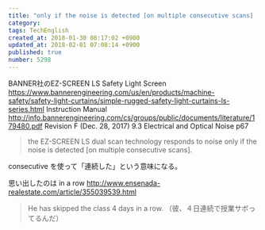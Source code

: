 ```yaml
---
title: "only if the noise is detected [on multiple consecutive scans] | in a row"
category: 
tags: TechEnglish
created_at: 2018-01-30 08:17:02 +0900
updated_at: 2018-02-01 07:08:14 +0900
published: true
number: 5298
---
```


BANNER社のEZ-SCREEN LS Safety Light Screen
https://www.bannerengineering.com/us/en/products/machine-safety/safety-light-curtains/simple-rugged-safety-light-curtains-ls-series.html
Instruction Manual
http://info.bannerengineering.com/cs/groups/public/documents/literature/179480.pdf
Revision F (Dec. 28, 2017)
9.3 Electrical and Optical Noise
p67

>  the EZ-SCREEN LS dual scan technology responds to noise only if the noise is detected [on multiple consecutive scans].

consecutive を使って「連続した」という意味になる。

思い出したのは
in a row
http://www.ensenada-realestate.com/article/355039539.html
> He has skipped the class 4 days in a row.
（彼、４日連続で授業サボってるんだ）



